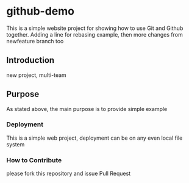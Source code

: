 # github-demo
This is a simple website project for showing how to use Git
and Github together. Adding a line for rebasing example, then
more changes from newfeature branch too

## Introduction
new project, multi-team
## Purpose

As stated above, the main purpose is to provide simple example

### Deployment
This is a simple web project, deployment can be on any even local file system

### How to Contribute
please fork this repository and issue Pull Request
